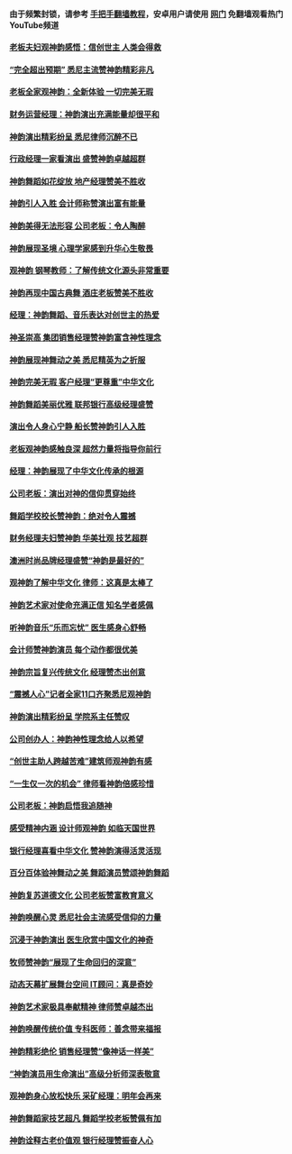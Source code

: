 #### 由于频繁封锁，请参考 [手把手翻墙教程](https://github.com/gfw-breaker/guides/wiki/)，安卓用户请使用 [网门](https://github.com/gfw-breaker/nogfw/blob/master/dl.md?t=02010700) 免翻墙观看热门YouTube频道 

#### [老板夫妇观神韵感悟：信创世主 人类会得救](../pages/nf4780/n11942292.md?t=02010700) 

#### [“完全超出预期” 悉尼主流赞神韵精彩非凡](../pages/nf4780/n11942284.md?t=02010700) 

#### [老板全家观神韵：全新体验 一切完美无瑕](../pages/nf4780/n11942157.md?t=02010700) 

#### [财务运营经理：神韵演出充满能量却很平和](../pages/nf4780/n11942007.md?t=02010700) 

#### [神韵演出精彩纷呈 悉尼律师沉醉不已](../pages/nf4780/n11941979.md?t=02010700) 

#### [行政经理一家看演出 盛赞神韵卓越超群](../pages/nf4780/n11941948.md?t=02010700) 

#### [神韵舞蹈如花绽放 地产经理赞美不胜收](../pages/nf4780/n11941941.md?t=02010700) 

#### [神韵引人入胜 会计师称赞演出富有能量](../pages/nf4780/n11941839.md?t=02010700) 

#### [神韵美得无法形容 公司老板：令人陶醉](../pages/nf4780/n11941826.md?t=02010700) 

#### [神韵展现圣境 心理学家感到升华心生敬畏](../pages/nf4780/n11941814.md?t=02010700) 

#### [观神韵 钢琴教师：了解传统文化源头非常重要](../pages/nf4780/n11941706.md?t=02010700) 

#### [神韵再现中国古典舞 酒庄老板赞美不胜收](../pages/nf4780/n11941705.md?t=02010700) 

#### [经理：神韵舞蹈、音乐表达对创世主的热爱](../pages/nf4780/n11941748.md?t=02010700) 

#### [神圣崇高 集团销售经理赞神韵富含神性理念](../pages/nf4780/n11941685.md?t=02010700) 

#### [神韵展现神舞动之美 悉尼精英为之折服](../pages/nf4780/n11940887.md?t=02010700) 

#### [神韵完美无瑕 客户经理“更尊重”中华文化](../pages/nf4780/n11940821.md?t=02010700) 

#### [神韵舞蹈美丽优雅 联邦银行高级经理盛赞](../pages/nf4780/n11940778.md?t=02010700) 

#### [演出令人身心宁静 船长赞神韵引人入胜](../pages/nf4780/n11940706.md?t=02010700) 

#### [老板观神韵感触良深 超然力量将指导你前行](../pages/nf4780/n11940668.md?t=02010700) 

#### [经理：神韵展现了中华文化传承的根源](../pages/nf4780/n11940609.md?t=02010700) 

#### [公司老板：演出对神的信仰贯穿始终](../pages/nf4780/n11940412.md?t=02010700) 

#### [舞蹈学校校长赞神韵：绝对令人震撼](../pages/nf4780/n11940515.md?t=02010700) 

#### [财务经理夫妇赞神韵 华美壮观 技艺超群](../pages/nf4780/n11940476.md?t=02010700) 

#### [澳洲时尚品牌经理盛赞“神韵是最好的”](../pages/nf4780/n11940403.md?t=02010700) 

#### [观神韵了解中华文化 律师：这真是太棒了](../pages/nf4780/n11940387.md?t=02010700) 

#### [神韵艺术家对使命充满正信 知名学者感佩](../pages/nf4780/n11940352.md?t=02010700) 

#### [听神韵音乐“乐而忘忧” 医生感身心舒畅](../pages/nf4780/n11940363.md?t=02010700) 

#### [会计师赞神韵演员 每个动作都很优美](../pages/nf4780/n11940300.md?t=02010700) 

#### [神韵宗旨复兴传统文化 经理赞杰出创意](../pages/nf4780/n11940321.md?t=02010700) 

#### [“震撼人心”记者全家11口齐聚悉尼观神韵](../pages/nf4780/n11940304.md?t=02010700) 

#### [神韵演出精彩纷呈 学院系主任赞叹](../pages/nf4780/n11940277.md?t=02010700) 

#### [公司创办人：神韵神性理念给人以希望](../pages/nf4780/n11940237.md?t=02010700) 

#### [“创世主助人跨越苦难”建筑师观神韵有感](../pages/nf4780/n11940184.md?t=02010700) 

#### [“一生仅一次的机会” 律师看神韵倍感珍惜](../pages/nf4780/n11940158.md?t=02010700) 

#### [公司老板：神韵启悟我追随神](../pages/nf4780/n11939997.md?t=02010700) 

#### [感受精神内涵 设计师观神韵 如临天国世界](../pages/nf4780/n11940042.md?t=02010700) 

#### [银行经理喜看中华文化 赞神韵演得活灵活现](../pages/nf4780/n11939517.md?t=02010700) 

#### [百分百体验神舞动之美 舞蹈演员赞颂神韵舞蹈](../pages/nf4780/n11939917.md?t=02010700) 

#### [神韵复苏道德文化 公司老板赞富教育意义](../pages/nf4780/n11939948.md?t=02010700) 

#### [神韵唤醒心灵 悉尼社会主流感受信仰的力量](../pages/nf4780/n11938756.md?t=02010700) 

#### [沉浸于神韵演出 医生欣赏中国文化的神奇](../pages/nf4780/n11938675.md?t=02010700) 

#### [牧师赞神韵“展现了生命回归的深意”](../pages/nf4780/n11938645.md?t=02010700) 

#### [动态天幕扩展舞台空间 IT顾问：真是奇妙](../pages/nf4780/n11938585.md?t=02010700) 

#### [神韵艺术家极具奉献精神 律师赞卓越杰出](../pages/nf4780/n11938550.md?t=02010700) 

#### [神韵唤醒传统价值 专科医师：善念带来福报](../pages/nf4780/n11938529.md?t=02010700) 

#### [神韵精彩绝伦 销售经理赞“像神话一样美”](../pages/nf4780/n11938398.md?t=02010700) 

#### [“神韵演员用生命演出”高级分析师深表敬意](../pages/nf4780/n11938331.md?t=02010700) 

#### [观神韵身心放松快乐 采矿经理：明年会再来](../pages/nf4780/n11938297.md?t=02010700) 

#### [神韵舞蹈家技艺超凡 舞蹈学校老板赞佩有加](../pages/nf4780/n11938296.md?t=02010700) 

#### [神韵诠释古老价值观 银行经理赞振奋人心](../pages/nf4780/n11938083.md?t=02010700) 

